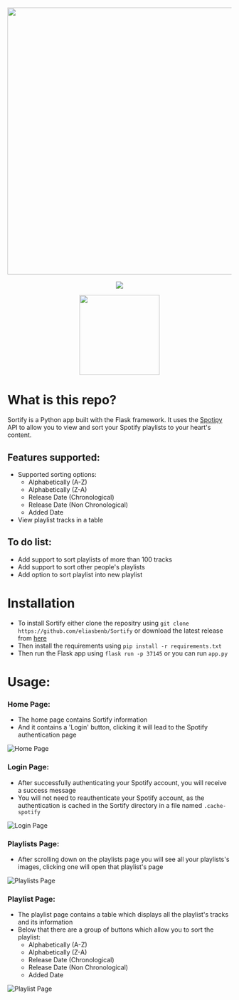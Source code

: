 <a href="#"><h3 align="center"><img src="https://i.ibb.co/V9xTH3D/Sortify-Header.png" width="600px"></h3></a>
<p align="center">
  <a href="https://github.com/eliasbenb/Sortify/releases/latest"><img src="https://img.shields.io/github/v/release/eliasbenb/Sortify?color=%231DB954&style=for-the-badge"></a>
</p>
<p align="center">
  <a href="https://eliasbenb.github.io"><img src="https://i.ibb.co/6mG3jFz/Produced-by-eliasbenb.png" width="180"></a>
</p>

# What is this repo?
Sortify is a Python app built with the Flask framework. It uses the [Spotipy](https://github.com/plamere/spotipy) API to allow you to view and sort your Spotify playlists to your heart's content.


## Features supported:
- Supported sorting options:
	- Alphabetically (A-Z)
	- Alphabetically (Z-A)
	- Release Date (Chronological)
	- Release Date (Non Chronological)
	- Added Date
- View playlist tracks in a table

## To do list:
- Add support to sort playlists of more than 100 tracks
- Add support to sort other people's playlists
- Add option to sort playlist into new playlist

# Installation
- To install Sortify either clone the repositry using `git clone https://github.com/eliasbenb/Sortify` or download the latest release from [here](https://github.com/eliasbenb/Sortify/releases)
- Then install the requirements using `pip install -r requirements.txt`
- Then run the Flask app using `flask run -p 37145` or you can run `app.py`

# Usage:
### Home Page:
- The home page contains Sortify information
- And it contains a 'Login' button, clicking it will lead to the Spotify authentication page

![Home Page](https://user-images.githubusercontent.com/54410649/80301627-28692b00-87b6-11ea-9297-b235a9cc7f61.PNG)
### Login Page:
- After successfully authenticating your Spotify account, you will receive a success message
- You will not need to reauthenticate your Spotify account, as the authentication is cached in the Sortify directory in a file named `.cache-spotify`

![Login Page](https://user-images.githubusercontent.com/54410649/80301630-299a5800-87b6-11ea-871c-26563b8a16b1.PNG)
### Playlists Page:
- After scrolling down on the playlists page you will see all your playlists's images, clicking one will open that playlist's page

![Playlists Page](https://user-images.githubusercontent.com/54410649/80301631-2a32ee80-87b6-11ea-8286-5bfed445dfef.PNG)
### Playlist Page:
- The playlist page contains a table which displays all the playlist's tracks and its information
- Below that there are a group of buttons which allow you to sort the playlist:
	- Alphabetically (A-Z)
	- Alphabetically (Z-A)
	- Release Date (Chronological)
	- Release Date (Non Chronological)
	- Added Date

![Playlist Page](https://user-images.githubusercontent.com/54410649/80301632-2acb8500-87b6-11ea-8b8b-d286767000c1.PNG)
